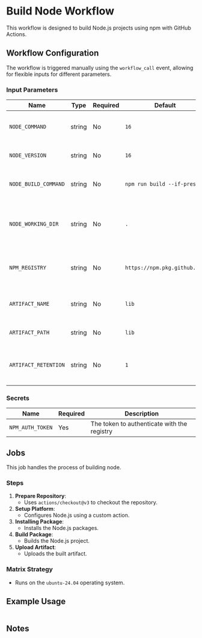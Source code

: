 # Build Node Workflow

This workflow is designed to build Node.js projects using npm with GitHub Actions.

## Workflow Configuration

The workflow is triggered manually using the `workflow_call` event, allowing for flexible inputs for different parameters.

### Input Parameters

| Name                 | Type   | Required | Default                      | Description                                   |
| -------------------- | ------ | -------- | ---------------------------- | --------------------------------------------- |
| `NODE_COMMAND`       | string | No       | `16`                         | npm run build:docs --if-present               |
| `NODE_VERSION`       | string | No       | `16`                         | The version of Node.js to use                 |
| `NODE_BUILD_COMMAND` | string | No       | `npm run build --if-present` | The command to build the project              |
| `NODE_WORKING_DIR`   | string | No       | `.`                          | The working directory for the build command   |
| `NPM_REGISTRY`       | string | No       | `https://npm.pkg.github.com` | The registry to push packages to              |
| `ARTIFACT_NAME`      | string | No       | `lib`                        | The name of the artifact to upload            |
| `ARTIFACT_PATH`      | string | No       | `lib`                        | The path to the artifact to upload            |
| `ARTIFACT_RETENTION` | string | No       | `1`                          | The retention period for the artifact in days |

### Secrets

| Name             | Required | Description                                 |
| ---------------- | -------- | ------------------------------------------- |
| `NPM_AUTH_TOKEN` | Yes      | The token to authenticate with the registry |

## Jobs

This job handles the process of building node.

### Steps

1. **Prepare Repository**:
   - Uses `actions/checkout@v3` to checkout the repository.
2. **Setup Platform**:
   - Configures Node.js using a custom action.
3. **Installing Package**:
   - Installs the Node.js packages.
4. **Build Package**:
   - Builds the Node.js project.
5. **Upload Artifact**:
   - Uploads the built artifact.

### Matrix Strategy

- Runs on the `ubuntu-24.04` operating system.

## Example Usage

```yaml

```

## Notes
